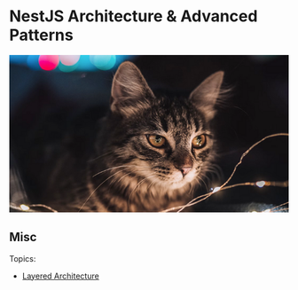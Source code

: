 # NestJS Architecture & Advanced Patterns

![Architecture & Advanced Patterns Cat](./cat.png)

## Misc

Topics:

- [Layered Architecture](./docs/Layered%20Architecture.md)
